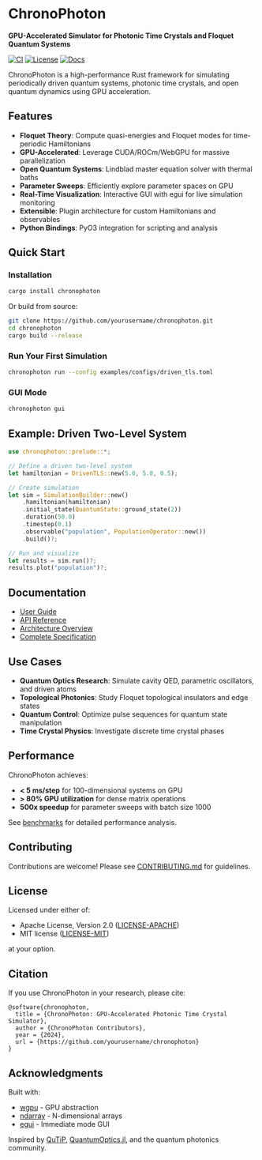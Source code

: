 # ChronoPhoton

**GPU-Accelerated Simulator for Photonic Time Crystals and Floquet Quantum Systems**

[![CI](https://github.com/krdashev/ChronoProton/actions/workflows/ci.yml/badge.svg)](https://github.com/krdashev/ChronoProton/actions/workflows/ci.yml)
[![License](https://img.shields.io/badge/license-MIT%2FApache--2.0-blue.svg)](LICENSE)
[![Docs](https://img.shields.io/badge/docs-latest-blue.svg)](https://docs.rs/chronophoton)

ChronoPhoton is a high-performance Rust framework for simulating periodically driven quantum systems, photonic time crystals, and open quantum dynamics using GPU acceleration.

## Features

- **Floquet Theory**: Compute quasi-energies and Floquet modes for time-periodic Hamiltonians
- **GPU-Accelerated**: Leverage CUDA/ROCm/WebGPU for massive parallelization
- **Open Quantum Systems**: Lindblad master equation solver with thermal baths
- **Parameter Sweeps**: Efficiently explore parameter spaces on GPU
- **Real-Time Visualization**: Interactive GUI with egui for live simulation monitoring
- **Extensible**: Plugin architecture for custom Hamiltonians and observables
- **Python Bindings**: PyO3 integration for scripting and analysis

## Quick Start

### Installation

```bash
cargo install chronophoton
```

Or build from source:
```bash
git clone https://github.com/yourusername/chronophoton.git
cd chronophoton
cargo build --release
```

### Run Your First Simulation

```bash
chronophoton run --config examples/configs/driven_tls.toml
```

### GUI Mode

```bash
chronophoton gui
```

## Example: Driven Two-Level System

```rust
use chronophoton::prelude::*;

// Define a driven two-level system
let hamiltonian = DrivenTLS::new(5.0, 5.0, 0.5);

// Create simulation
let sim = SimulationBuilder::new()
    .hamiltonian(hamiltonian)
    .initial_state(QuantumState::ground_state(2))
    .duration(50.0)
    .timestep(0.1)
    .observable("population", PopulationOperator::new())
    .build()?;

// Run and visualize
let results = sim.run()?;
results.plot("population")?;
```

## Documentation

- [User Guide](docs/user_guide.md)
- [API Reference](https://docs.rs/chronophoton)
- [Architecture Overview](docs/architecture.md)
- [Complete Specification](claude.md)

## Use Cases

- **Quantum Optics Research**: Simulate cavity QED, parametric oscillators, and driven atoms
- **Topological Photonics**: Study Floquet topological insulators and edge states
- **Quantum Control**: Optimize pulse sequences for quantum state manipulation
- **Time Crystal Physics**: Investigate discrete time crystal phases

## Performance

ChronoPhoton achieves:
- **< 5 ms/step** for 100-dimensional systems on GPU
- **> 80% GPU utilization** for dense matrix operations
- **500x speedup** for parameter sweeps with batch size 1000

See [benchmarks](benches/) for detailed performance analysis.

## Contributing

Contributions are welcome! Please see [CONTRIBUTING.md](CONTRIBUTING.md) for guidelines.

## License

Licensed under either of:
- Apache License, Version 2.0 ([LICENSE-APACHE](LICENSE-APACHE))
- MIT license ([LICENSE-MIT](LICENSE-MIT))

at your option.

## Citation

If you use ChronoPhoton in your research, please cite:

```
@software{chronophoton,
  title = {ChronoPhoton: GPU-Accelerated Photonic Time Crystal Simulator},
  author = {ChronoPhoton Contributors},
  year = {2024},
  url = {https://github.com/yourusername/chronophoton}
}
```

## Acknowledgments

Built with:
- [wgpu](https://wgpu.rs/) - GPU abstraction
- [ndarray](https://github.com/rust-ndarray/ndarray) - N-dimensional arrays
- [egui](https://github.com/emilk/egui) - Immediate mode GUI

Inspired by [QuTiP](https://qutip.org/), [QuantumOptics.jl](https://qojulia.org/), and the quantum photonics community.
